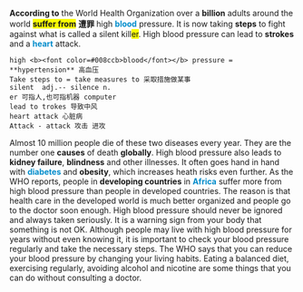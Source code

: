 **According to** the World Health Organization over a **billion** adults around the world <b><span style="background:#f9fd04">suffer from</span></b> **遭罪** high <b><font color=#008ccb>blood</font></b> pressure. It is now taking **steps** to fight against what is called a silent kill<span style="background:#f9fd04">er</span>. High blood pressure can lead to **strokes** and a <b><font color=#008ccb>heart</font></b> attack.
```
high <b><font color=#008ccb>blood</font></b> pressure = **hypertension** 高血压
Take steps to = take measures to 采取措施做某事
silent  adj.-- silence n. 
er 可指人,也可指机器 computer
lead to trokes 导致中风
heart attack 心脏病
Attack - attack 攻击 进攻
```
Almost 10 million people die of these two diseases every year. They are the number one **causes** of death **globally**. High blood pressure also leads to **kidney failure**, **blindness** and other illnesses. It often goes hand in hand with <b><font color=#008ccb>diabetes</font></b> and **obesity**, which increases heath risks even further.
As the WHO reports, people in **developing countries** in <b><font color=#008ccb>Africa</font></b> suffer more from high blood pressure than people in developed countries. The reason is that health care in the developed world is much better organized and people go to the doctor soon enough.
High blood pressure should never be ignored and always taken seriously. It is a warning sign from your body that something is not OK. Although people may live with high blood pressure for years without even knowing it, it is important to check your blood pressure regularly and take the necessary steps.
The WHO says that you can reduce your blood pressure by changing your living habits. Eating a balanced diet, exercising regularly, avoiding alcohol and nicotine are some things that you can do without consulting a doctor.